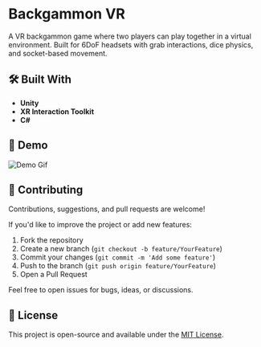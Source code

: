 # Backgammon VR
A VR backgammon game where two players can play together in a virtual environment. Built for 6DoF headsets with grab interactions, dice physics, and socket-based movement.

<!-- 
## 🚀 Features
 - 🧠 Implements turn-based logic simulating traditional Backgammon rules  
- 👆 Interact with pieces using ray-based VR controls  
- 🎲 Dice roll mechanics with visual feedback  
- ✨ Piece highlighting and movement validation  
- 🧪 Desktop testing support via Unity Device Simulator  
-->
## 🛠 Built With

- **Unity**
- **XR Interaction Toolkit**
- **C#**

## 🎥 Demo

![Demo Gif](https://github.com/smh997/VR-Backgammon/blob/main/Videos/Backgammon-gif.gif)

## 🤝 Contributing

Contributions, suggestions, and pull requests are welcome!

If you'd like to improve the project or add new features:
1. Fork the repository
2. Create a new branch (`git checkout -b feature/YourFeature`)
3. Commit your changes (`git commit -m 'Add some feature'`)
4. Push to the branch (`git push origin feature/YourFeature`)
5. Open a Pull Request

Feel free to open issues for bugs, ideas, or discussions.

## 📄 License

This project is open-source and available under the [MIT License](LICENSE).
